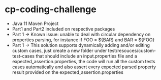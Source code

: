 # cp-coding-challenge

* Java 11 Maven Project
* Part1 and Part2 included on respective packages
* Part 1 -> Known issue: unable to deal with circular dependency on properties parsing, for instance if FOO = ${BAR} and BAR = ${FOO}
* Part 1 -> This solution supports dynamically adding and/or editing custom cases, just create a new folder under test/resouces/custom-test-cases that should include an input.properties file and a expected_assertion.properties, the code will run all the custom tests cases automatically and also assert every expected parsed property result provided on the expected_assertion.properties

